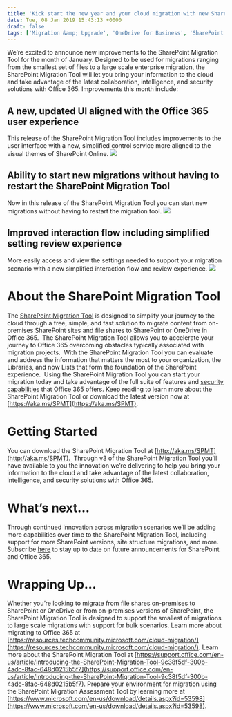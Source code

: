 ```yaml
---
title: 'Kick start the new year and your cloud migration with new SharePoint Migration Tool improvements'
date: Tue, 08 Jan 2019 15:43:13 +0000
draft: false
tags: ['Migration &amp; Upgrade', 'OneDrive for Business', 'SharePoint', 'SharePoint Migration Tool', 'SPMT']
---
```


We’re excited to announce new improvements to the SharePoint Migration Tool for the month of January. Designed to be used for migrations ranging from the smallest set of files to a large scale enterprise migration, the SharePoint Migration Tool will let you bring your information to the cloud and take advantage of the latest collaboration, intelligence, and security solutions with Office 365. Improvements this month include:

A new, updated UI aligned with the Office 365 user experience
-------------------------------------------------------------

This release of the SharePoint Migration Tool includes improvements to the user interface with a new, simplified control service more aligned to the visual themes of SharePoint Online. ![](https://msdnshared.blob.core.windows.net/media/2019/01/SPMTNewUX-1024x440.png)

Ability to start new migrations without having to restart the SharePoint Migration Tool
---------------------------------------------------------------------------------------

Now in this release of the SharePoint Migration Tool you can start new migrations without having to restart the migration tool. ![](https://msdnshared.blob.core.windows.net/media/2019/01/SPMTRestart.png)

Improved interaction flow including simplified setting review experience
------------------------------------------------------------------------

More easily access and view the settings needed to support your migration scenario with a new simplified interaction flow and review experience. ![](https://msdnshared.blob.core.windows.net/media/2019/01/SPMTSettings.jpg)

About the SharePoint Migration Tool
===================================

The [SharePoint Migration Tool](https://techcommunity.microsoft.com/t5/SharePoint-Blog/General-Availability-of-the-SharePoint-Migration-Tool-amp/ba-p/143689) is designed to simplify your journey to the cloud through a free, simple, and fast solution to migrate content from on-premises SharePoint sites and file shares to SharePoint or OneDrive in Office 365.  The SharePoint Migration Tool allows you to accelerate your journey to Office 365 overcoming obstacles typically associated with migration projects.  With the SharePoint Migration Tool you can evaluate and address the information that matters the most to your organization, the Libraries, and now Lists that form the foundation of the SharePoint experience.  Using the SharePoint Migration Tool you can start your migration today and take advantage of the full suite of features and [security capabilities](https://aka.ms/SharePoint-Security) that Office 365 offers. Keep reading to learn more about the SharePoint Migration Tool or download the latest version now at [https://aka.ms/SPMT](https://aka.ms/SPMT).

Getting Started
===============

You can download the SharePoint Migration Tool at [http://aka.ms/SPMT](http://aka.ms/SPMT).  Through v3 of the SharePoint Migration Tool you’ll have available to you the innovation we’re delivering to help you bring your information to the cloud and take advantage of the latest collaboration, intelligence, and security solutions with Office 365.

What’s next…
============

Through continued innovation across migration scenarios we’ll be adding more capabilities over time to the SharePoint Migration Tool, including support for more SharePoint versions, site structure migrations, and more.  Subscribe [here](https://techcommunity.microsoft.com/gxcuf89792/rss/board?board.id=SPBlog) to stay up to date on future announcements for SharePoint and Office 365.

Wrapping Up…
============

Whether you’re looking to migrate from file shares on-premises to SharePoint or OneDrive or from on-premises versions of SharePoint, the SharePoint Migration Tool is designed to support the smallest of migrations to large scale migrations with support for bulk scenarios. Learn more about migrating to Office 365 at [https://resources.techcommunity.microsoft.com/cloud-migration/](https://resources.techcommunity.microsoft.com/cloud-migration/). Learn more about the SharePoint Migration Tool at [https://support.office.com/en-us/article/Introducing-the-SharePoint-Migration-Tool-9c38f5df-300b-4adc-8fac-648d0215b5f7](https://support.office.com/en-us/article/Introducing-the-SharePoint-Migration-Tool-9c38f5df-300b-4adc-8fac-648d0215b5f7). Prepare your environment for migration using the SharePoint Migration Assessment Tool by learning more at [https://www.microsoft.com/en-us/download/details.aspx?id=53598](https://www.microsoft.com/en-us/download/details.aspx?id=53598).